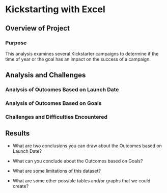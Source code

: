 # Kickstarting with Excel

## Overview of Project

### Purpose

This analysis examines several Kickstarter campaigns to determine if the time of year or the goal has an impact on the success of a campaign.

## Analysis and Challenges

### Analysis of Outcomes Based on Launch Date

### Analysis of Outcomes Based on Goals

### Challenges and Difficulties Encountered

## Results

- What are two conclusions you can draw about the Outcomes based on Launch Date?

- What can you conclude about the Outcomes based on Goals?

- What are some limitations of this dataset?

- What are some other possible tables and/or graphs that we could create?

